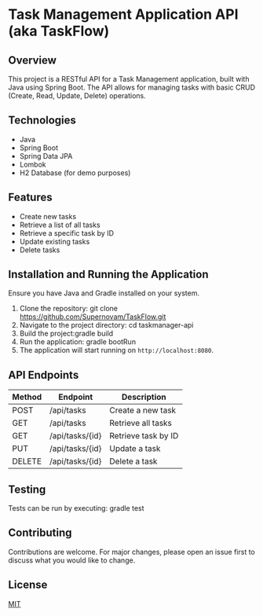 # Task Management Application API (aka TaskFlow)

## Overview
This project is a RESTful API for a Task Management application, built with Java using Spring Boot. The API allows for managing tasks with basic CRUD (Create, Read, Update, Delete) operations.

## Technologies
- Java
- Spring Boot
- Spring Data JPA
- Lombok
- H2 Database (for demo purposes)

## Features
- Create new tasks
- Retrieve a list of all tasks
- Retrieve a specific task by ID
- Update existing tasks
- Delete tasks

## Installation and Running the Application
Ensure you have Java and Gradle installed on your system.
1. Clone the repository: git clone https://github.com/Supernovam/TaskFlow.git
2. Navigate to the project directory: cd taskmanager-api
3.  Build the project:gradle build
4.  Run the application: gradle bootRun
5.  The application will start running on `http://localhost:8080`.

## API Endpoints
| Method | Endpoint        | Description               |
| ------ | --------------- | ------------------------- |
| POST   | /api/tasks      | Create a new task         |
| GET    | /api/tasks      | Retrieve all tasks        |
| GET    | /api/tasks/{id} | Retrieve task by ID       |
| PUT    | /api/tasks/{id} | Update a task             |
| DELETE | /api/tasks/{id} | Delete a task             |

## Testing
Tests can be run by executing: gradle test

## Contributing
Contributions are welcome. For major changes, please open an issue first to discuss what you would like to change.

## License
[MIT](https://choosealicense.com/licenses/mit/)
      
   
